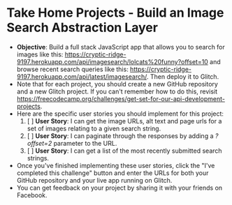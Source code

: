 # Take Home Projects - Build an Image Search Abstraction Layer
- **Objective**: Build a full stack JavaScript app that allows you to search for images like this: https://cryptic-ridge-9197.herokuapp.com/api/imagesearch/lolcats%20funny?offset=10 and browse recent search queries like this: https://cryptic-ridge-9197.herokuapp.com/api/latest/imagesearch/. Then deploy it to Glitch.
- Note that for each project, you should create a new GitHub repository and a new Glitch project. If you can't remember how to do this, revisit https://freecodecamp.org/challenges/get-set-for-our-api-development-projects.
- Here are the specific user stories you should implement for this project:
  1. [ ] **User Story**: I can get the image URLs, alt text and page urls for a set of images relating to a given search string.
  2. [ ] **User Story**: I can paginate through the responses by adding a *?offset=2* parameter to the URL.
  3. [ ] **User Story**: I can get a list of the most recently submitted search strings.
- Once you've finished implementing these user stories, click the "I've completed this challenge" button and enter the URLs for both your GitHub repository and your live app running on Glitch.
- You can get feedback on your project by sharing it with your friends on Facebook.